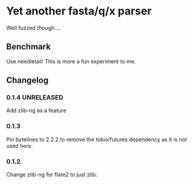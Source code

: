 # Yet another fasta/q/x parser

Well fuzzed though....

## Benchmark
Use needletail! This is more a fun experiment to me.

## Changelog
### 0.1.4 UNRELEASED
Add zlib-ng as a feature

### 0.1.3
Pin bytelines to 2.2.2 to remove the tokio/futures dependency as it is not used here.

### 0.1.2
Change zlib-ng for flate2 to just zlib.
